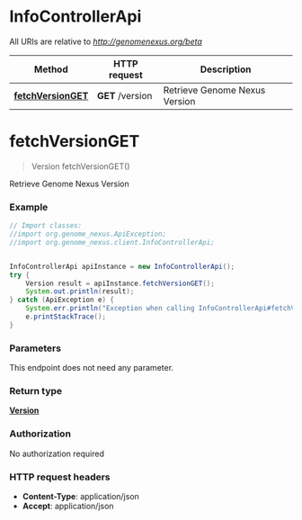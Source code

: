 # InfoControllerApi

All URIs are relative to *http://genomenexus.org/beta*

Method | HTTP request | Description
------------- | ------------- | -------------
[**fetchVersionGET**](InfoControllerApi.md#fetchVersionGET) | **GET** /version | Retrieve Genome Nexus Version


<a name="fetchVersionGET"></a>
# **fetchVersionGET**
> Version fetchVersionGET()

Retrieve Genome Nexus Version

### Example
```java
// Import classes:
//import org.genome_nexus.ApiException;
//import org.genome_nexus.client.InfoControllerApi;


InfoControllerApi apiInstance = new InfoControllerApi();
try {
    Version result = apiInstance.fetchVersionGET();
    System.out.println(result);
} catch (ApiException e) {
    System.err.println("Exception when calling InfoControllerApi#fetchVersionGET");
    e.printStackTrace();
}
```

### Parameters
This endpoint does not need any parameter.

### Return type

[**Version**](Version.md)

### Authorization

No authorization required

### HTTP request headers

 - **Content-Type**: application/json
 - **Accept**: application/json

